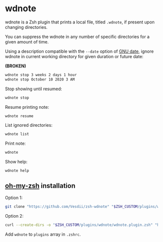 # wdnote

wdnote is a Zsh plugin that prints a local file, titled `.wdnote`, if present upon changing directories.

You can suppress the wdnote in any number of specific directories for a given amount of time.

Using a description compatible with the `--date` option of [GNU date](https://www.gnu.org/software/coreutils/manual/html_node/Examples-of-date.html), ignore wdnote in current working directory for given duration or future date:

**(BROKEN)**
```zsh
wdnote stop 3 weeks 2 days 1 hour
wdnote stop October 10 2020 3 AM
```

Stop showing until resumed:
```zsh
wdnote stop
```

Resume printing note:
```zsh
wdnote resume
```

List ignored directories:
```zsh
wdnote list
```

Print note:
```zsh
wdnote
```

Show help:
```zsh
wdnote help
```

## [oh-my-zsh](https://github.com/ohmyzsh/ohmyzsh) installation

Option 1:
```zsh
git clone "https://github.com/Vesdii/zsh-wdnote" "$ZSH_CUSTOM/plugins/wdnote"
```

Option 2:
```zsh
curl --create-dirs -o "$ZSH_CUSTOM/plugins/wdnote/wdnote.plugin.zsh" "https://raw.githubusercontent.com/Vesdii/zsh-wdnote/master/wdnote.plugin.zsh"
```

Add `wdnote` to `plugins` array in `.zshrc`.
